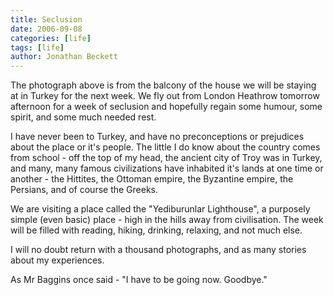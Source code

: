 ```yaml
---
title: Seclusion
date: 2006-09-08
categories: [life]
tags: [life]
author: Jonathan Beckett
---
```


The photograph above is from the balcony of the house we will be staying at in Turkey for the next week. We fly out from London Heathrow tomorrow afternoon for a week of seclusion and hopefully regain some humour, some spirit, and some much needed rest.

I have never been to Turkey, and have no preconceptions or prejudices about the place or it's people. The little I do know about the country comes from school - off the top of my head, the ancient city of Troy was in Turkey, and many, many famous civilizations have inhabited it's lands at one time or another - the Hittites, the Ottoman empire, the Byzantine empire, the Persians, and of course the Greeks.

We are visiting a place called the "Yediburunlar Lighthouse", a purposely simple (even basic) place - high in the hills away from civilisation. The week will be filled with reading, hiking, drinking, relaxing, and not much else.

I will no doubt return with a thousand photographs, and as many stories about my experiences.

As Mr Baggins once said - "I have to be going now. Goodbye."